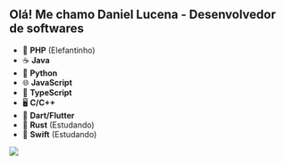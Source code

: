 ## Olá! Me chamo Daniel Lucena - Desenvolvedor de softwares

- 🐘 **PHP** (Elefantinho)
- ☕ **Java**
- 🐍 **Python**
- 🌐 **JavaScript**
- 🌟 **TypeScript**
- 🖥️ **C/C++**
- 📱 **Dart/Flutter**
- 🦀 **Rust** (Estudando)
- 🍏 **Swift** (Estudando)

<div>
<a href="https://beacons.ai/rafaballerini”>
<ing height-"180en" src="https://github-reade-stats.vercel.app/api?usernamen=danuser9132&show_icons=false&theme-dracula&include all commits=true&count_private=true"/>
<img height-"180em" src="https://github-readme-stats.vercel.app/api/top-langs/?username=danuser913&1ayout=compactãlangs.count=16&theme=dracula"/>
</div>
